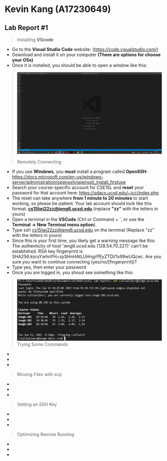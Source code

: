 **Kevin Kang (A17230649)**
==========================
**Lab Report #1**
--------------------------
> Installing **VScode**
* Go to the **Visual Studio Code** website: (https://code.visualstudio.com/)
* Download and install it on your computer **(There are options for choose your OSs)**
* Once it is installed, you should be able to open a window like this: 
> ![Image](1.jpg)

> Remotely Connecting
* If you use **Windows**, you **must** install a program called **OpenSSH**: https://docs.microsoft.com/en-us/windows-server/administration/openssh/openssh_install_firstuse
* Search your course-specific account for CSE15L and **reset** your password for that account here: https://sdacs.ucsd.edu/~icc/index.php
* The reset can take anywhere **from 1 minute to 20 minutes** to start working, so please be patient. Your lab account should look like this format: **cs15lwi22zz@ieng6.ucsd.edu** (replace **"zz"** with the letters in yours)
* Open a terminal in the **VSCode** (Ctrl or Command + **`**, or use the **Terminal → New Terminal menu option**).
* Type ssh cs15lwi22zz@ieng6.ucsd.edu on the terminal (Replace "zz" with the letters in yours)
* Since this is your first time, you likely get a warning message like this: 
The authenticity of host 'ieng6.ucsd.edu (128.54.70.227)' can't be established.
RSA key fingerprint is SHA256:ksruYwhnYH+sySHnHAtLUHngrPEyZTDl/1x99wUQcec.
Are you sure you want to continue connecting (yes/no/[fingerprint])?
* Type yes, then enter your password
* Once you are logged in, you shoud see something like this:
> ![Image](2.jpg)
> Trying Some Commands
*
*
*
> Moving Files with scp
*
*
*
>Setting an SSH Key
*
*
*
>Optimizing Remote Running
*
*
*
